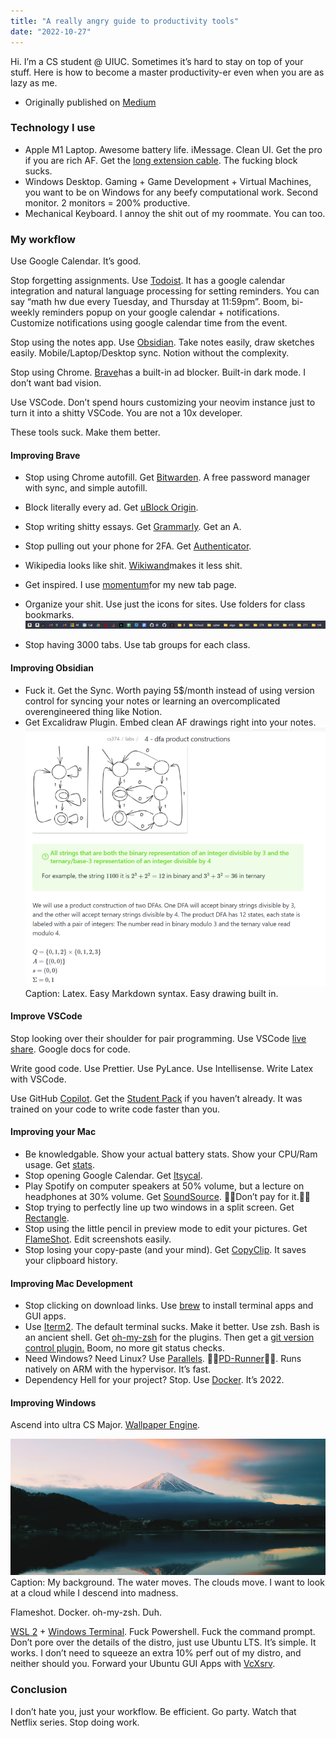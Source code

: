 ```yaml
---
title: "A really angry guide to productivity tools"
date: "2022-10-27"
---
```


Hi. I’m a CS student @ UIUC. Sometimes it’s hard to stay on top of your stuff. Here is how to become a master productivity-er even when you are as lazy as me.

+ Originally published on [Medium](https://medium.com/@peter.a.stenger/a-really-angry-guide-to-productivity-tools-28089285a2f)

### Technology I use

*   Apple M1 Laptop. Awesome battery life. iMessage. Clean UI. Get the pro if you are rich AF. Get the [long extension cable](https://www.apple.com/shop/product/MK122LL/A/power-adapter-extension-cable). The fucking block sucks.
*   Windows Desktop. Gaming + Game Development + Virtual Machines, you want to be on Windows for any beefy computational work. Second monitor. 2 monitors = 200% productive.
*   Mechanical Keyboard. I annoy the shit out of my roommate. You can too.

### My workflow

Use Google Calendar. It’s good.

Stop forgetting assignments. Use [Todoist](https://todoist.com/). It has a google calendar integration and natural language processing for setting reminders. You can say “math hw due every Tuesday, and Thursday at 11:59pm”. Boom, bi-weekly reminders popup on your google calendar + notifications. Customize notifications using google calendar time from the event.

Stop using the notes app. Use [Obsidian](https://obsidian.md/). Take notes easily, draw sketches easily. Mobile/Laptop/Desktop sync. Notion without the complexity.

Stop using Chrome. [Brave](https://brave.com/)has a built-in ad blocker. Built-in dark mode. I don’t want bad vision.

Use VSCode. Don’t spend hours customizing your neovim instance just to turn it into a shitty VSCode. You are not a 10x developer.

These tools suck. Make them better.

#### Improving Brave

*   Stop using Chrome autofill. Get [Bitwarden](https://bitwarden.com/). A free password manager with sync, and simple autofill.
*   Block literally every ad. Get [uBlock Origin](https://chrome.google.com/webstore/detail/ublock-origin/cjpalhdlnbpafiamejdnhcphjbkeiagm?hl=en).
*   Stop writing shitty essays. Get [Grammarly](https://chrome.google.com/webstore/detail/grammarly-grammar-checker/kbfnbcaeplbcioakkpcpgfkobkghlhen/related). Get an A.
*   Stop pulling out your phone for 2FA. Get [Authenticator](https://chrome.google.com/webstore/detail/authenticator/bhghoamapcdpbohphigoooaddinpkbai?hl=en).
*   Wikipedia looks like shit. [Wikiwand](https://chrome.google.com/webstore/detail/wikiwand-wikipedia-modern/emffkefkbkpkgpdeeooapgaicgmcbolj?hl=en-US)makes it less shit.
*   Get inspired. I use [momentum](https://chrome.google.com/webstore/detail/momentum/laookkfknpbbblfpciffpaejjkokdgca?hl=en)for my new tab page.
*   Organize your shit. Use just the icons for sites. Use folders for class bookmarks.
![image](./images/1.png#layoutTextWidth)


*   Stop having 3000 tabs. Use tab groups for each class.

#### Improving Obsidian

*   Fuck it. Get the Sync. Worth paying 5$/month instead of using version control for syncing your notes or learning an overcomplicated overengineered thing like Notion.
*   Get Excalidraw Plugin. Embed clean AF drawings right into your notes.
![image](./images/2.png#layoutTextWidth)
Caption: Latex. Easy Markdown syntax. Easy drawing built in.



#### Improve VSCode

Stop looking over their shoulder for pair programming. Use VSCode [live share](https://code.visualstudio.com/learn/collaboration/live-share). Google docs for code.

Write good code. Use Prettier. Use PyLance. Use Intellisense. Write Latex with VSCode.

Use GitHub [Copilot](https://github.com/features/copilot). Get the [Student Pack](https://education.github.com/pack) if you haven’t already. It was trained on your code to write code faster than you.

#### Improving your Mac

*   Be knowledgable. Show your actual battery stats. Show your CPU/Ram usage. Get [stats](https://github.com/exelban/stats).
*   Stop opening Google Calendar. Get [Itsycal](https://www.mowglii.com/itsycal/).
*   Play Spotify on computer speakers at 50% volume, but a lecture on headphones at 30% volume. Get [SoundSource](https://rogueamoeba.com/soundsource/). 🏴‍☠️Don’t pay for it.🏴‍☠️
*   Stop trying to perfectly line up two windows in a split screen. Get [Rectangle](https://rectangleapp.com/).
*   Stop using the little pencil in preview mode to edit your pictures. Get [FlameShot](https://flameshot.org/). Edit screenshots easily.
*   Stop losing your copy-paste (and your mind). Get [CopyClip](https://apps.apple.com/us/app/copyclip-clipboard-history/id595191960?mt=12). It saves your clipboard history.

#### Improving Mac Development

*   Stop clicking on download links. Use [brew](https://brew.sh/) to install terminal apps and GUI apps.
*   Use [Iterm2](https://iterm2.com/). The default terminal sucks. Make it better. Use zsh. Bash is an ancient shell. Get [oh-my-zsh](https://ohmyz.sh/) for the plugins. Then get a [git version control plugin.](https://github.com/ohmyzsh/ohmyzsh/blob/master/plugins/git/git.plugin.zsh) Boom, no more git status checks.
*   Need Windows? Need Linux? Use [Parallels](https://www.parallels.com/). 🏴‍☠️[PD-Runner](https://github.com/utsanjan/PD-Runner)🏴‍☠️. Runs natively on ARM with the hypervisor. It’s fast.
*   Dependency Hell for your project? Stop. Use [Docker](https://www.docker.com/). It’s 2022.

#### Improving Windows

Ascend into ultra CS Major. [Wallpaper Engine](https://www.wallpaperengine.io/en).

![image](./images/3.png#layoutTextWidth)
Caption: My background. The water moves. The clouds move. I want to look at a cloud while I descend into madness.



Flameshot. Docker. oh-my-zsh. Duh.

[WSL 2](https://learn.microsoft.com/en-us/windows/wsl/install) + [Windows Terminal](https://apps.microsoft.com/store/detail/windows-terminal/9N0DX20HK701?hl=en-us&amp;gl=us). Fuck Powershell. Fuck the command prompt. Don’t pore over the details of the distro, just use Ubuntu LTS. It’s simple. It works. I don’t need to squeeze an extra 10% perf out of my distro, and neither should you. Forward your Ubuntu GUI Apps with [VcXsrv](https://sourceforge.net/projects/vcxsrv/).

### Conclusion

I don’t hate you, just your workflow. Be efficient. Go party. Watch that Netflix series. Stop doing work.
